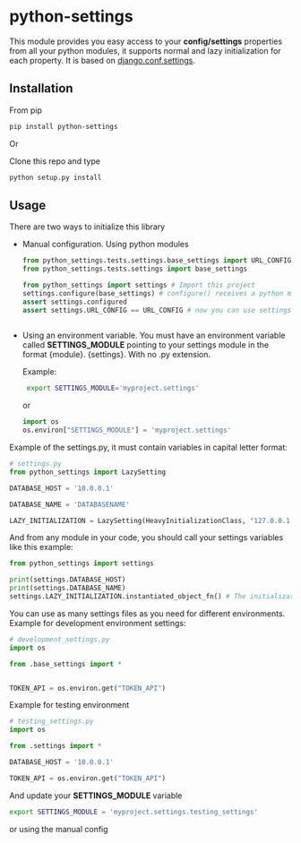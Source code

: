 # python-settings
This module provides you easy access to your **config/settings** properties from all your python modules, it supports normal and lazy initialization for each property. It is based on 
 [django.conf.settings](https://github.com/django/django/blob/stable/1.11.x/django/conf/__init__.py#L58').
 
 ## Installation
 From pip
 ```bash
 pip install python-settings
```

Or

Clone this repo and type
```bash
python setup.py install
```

 ## Usage
 There are two ways to initialize this library
 *  Manual configuration. Using python modules
 
    ```python
    from python_settings.tests.settings.base_settings import URL_CONFIG # Avoid this way after installing python_settings
    from python_settings.tests.settings import base_settings
    
    from python_settings import settings # Import this project
    settings.configure(base_settings) # configure() receives a python module
    assert settings.configured
    assert settings.URL_CONFIG == URL_CONFIG # now you can use settings in all your project
 
    ```  
 * Using an environment variable. You must have an environment variable called **SETTINGS_MODULE** pointing to your settings module in the format {module}.
 {settings}. With no .py extension.
 
    Example:
   ```bash
    export SETTINGS_MODULE='myproject.settings' 
   ```
    or
    
   ```python
   import os
   os.environ["SETTINGS_MODULE"] = 'myproject.settings' 
   ```

Example of the settings.py, it must contain variables in capital letter format:
```python
# settings.py
from python_settings import LazySetting

DATABASE_HOST = '10.0.0.1'

DATABASE_NAME = 'DATABASENAME'

LAZY_INITIALIZATION = LazySetting(HeavyInitializationClass, "127.0.0.1:4222") # LazySettings(Class, args, **kwargs)
```
 
And from any module in your code, you should call your settings variables like this example:
 ```python
from python_settings import settings 

print(settings.DATABASE_HOST)
print(settings.DATABASE_NAME)
settings.LAZY_INITIALIZATION.instantiated_object_fn() # The initialization of the object will happen only once

``` 


You can use as many settings files as you need for different environments.
Example for development environment settings:
```python
# development_settings.py
import os

from .base_settings import *


TOKEN_API = os.environ.get("TOKEN_API")


```
 
 Example for testing environment
 ```python
# testing_settings.py
import os

from .settings import *

DATABASE_HOST = '10.0.0.1'

TOKEN_API = os.environ.get("TOKEN_API")
```

And update your **SETTINGS_MODULE** variable 
 ```bash
export SETTINGS_MODULE = 'myproject.settings.testing_settings'
```
or using the manual config

